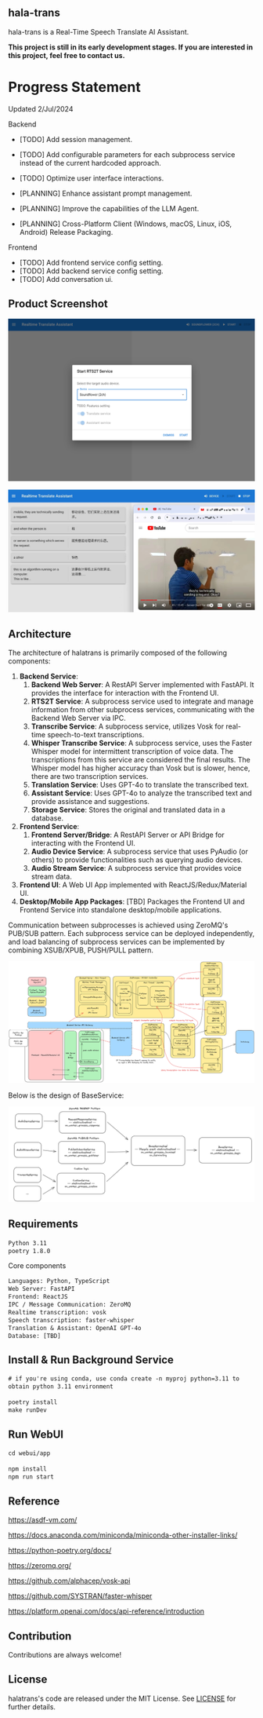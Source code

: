 hala-trans
----------

hala-trans is a Real-Time Speech Translate AI Assistant.

**This project is still in its early development stages. If you are interested in this project, feel free to contact us.**




# Progress Statement

Updated 2/Jul/2024

Backend
- [TODO] Add session management.
- [TODO] Add configurable parameters for each subprocess service instead of the current hardcoded approach.
- [TODO] Optimize user interface interactions.

- [PLANNING] Enhance assistant prompt management.
- [PLANNING] Improve the capabilities of the LLM Agent.
- [PLANNING] Cross-Platform Client (Windows, macOS, Linux, iOS, Android) Release Packaging.

Frontend
- [TODO] Add frontend service config setting.
- [TODO] Add backend service config setting.
- [TODO] Add conversation ui. 



Product Screenshot
----------

![start](./docs/demo-start.png)

![transcription](./docs/demo-transcription.jpg)




Architecture
------------

The architecture of halatrans is primarily composed of the following components:

1. **Backend Service**: 
   1. **Backend Web Server**: A RestAPI Server implemented with FastAPI. It provides the interface for interaction with the Frontend UI.
   2. **RTS2T Service**: A subprocess service used to integrate and manage information from other subprocess services, communicating with the Backend Web Server via IPC.
   3. **Transcribe Service**: A subprocess service, utilizes Vosk for real-time speech-to-text transcriptions.
   4. **Whisper Transcribe Service**: A subprocess service, uses the Faster Whisper model for intermittent transcription of voice data. The transcriptions from this service are considered the final results. The Whisper model has higher accuracy than Vosk but is slower, hence, there are two transcription services.
   5. **Translation Service**: Uses GPT-4o to translate the transcribed text.
   6. **Assistant Service**: Uses GPT-4o to analyze the transcribed text and provide assistance and suggestions.
   7. **Storage Service**: Stores the original and translated data in a database.
2. **Frontend Service**:
   1. **Frontend Server/Bridge**: A RestAPI Server or API Bridge for interacting with the Frontend UI.
   2. **Audio Device Service**: A subprocess service that uses PyAudio (or others) to provide functionalities such as querying audio devices.
   3. **Audio Stream Service**: A subprocess service that provides voice stream data.
3. **Frontend UI**: A Web UI App implemented with ReactJS/Redux/Material UI.
4. **Desktop/Mobile App Packages**: [TBD] Packages the Frontend UI and Frontend Service into standalone desktop/mobile applications.



Communication between subprocesses is achieved using ZeroMQ's PUB/SUB pattern. Each subprocess service can be deployed independently, and load balancing of subprocess services can be implemented by combining XSUB/XPUB, PUSH/PULL pattern.

![Architecture](./docs/architecture.png)



Below is the design of BaseService:

![BaseService](./docs/base_service_design.png)





Requirements
------------

```plain
Python 3.11
poetry 1.8.0
```

Core components

```
Languages: Python, TypeScript
Web Server: FastAPI
Frontend: ReactJS
IPC / Message Communication: ZeroMQ
Realtime transcription: vosk
Speech transcription: faster-whisper
Translation & Assistant: OpenAI GPT-4o
Database: [TBD]
```



Install & Run Background Service
--------------------------------

```shell
# if you're using conda, use conda create -n myproj python=3.11 to obtain python 3.11 environment

poetry install
make runDev
```



Run WebUI
---------

```shell
cd webui/app

npm install 
npm run start 
```



Reference
---------

https://asdf-vm.com/

https://docs.anaconda.com/miniconda/miniconda-other-installer-links/

https://python-poetry.org/docs/

https://zeromq.org/

https://github.com/alphacep/vosk-api

https://github.com/SYSTRAN/faster-whisper

https://platform.openai.com/docs/api-reference/introduction



Contribution
------------

Contributions are always welcome!



License
-------

halatrans's code are released under the MIT License. See [LICENSE](https://github.com/dzhsurf/hala-trans/blob/main/LICENSE) for further details.